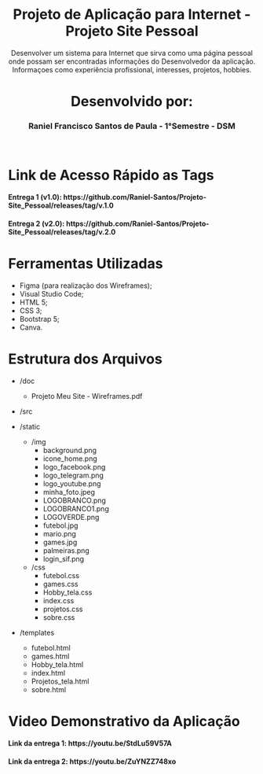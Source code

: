 <h1 align = "center" >Projeto de Aplicação para Internet - Projeto Site Pessoal</h1>

<p align="center">Desenvolver um sistema para Internet que sirva como uma página pessoal onde possam ser
encontradas informações do Desenvolvedor da aplicação. Informaçoes como experiência profissional, interesses, projetos, hobbies.</p>

<h1 align="center">Desenvolvido por:</h1>

<h3 align="center">Raniel Francisco Santos de Paula - 1°Semestre - DSM</h3>
<br>

<h1> Link de Acesso Rápido as Tags </h1>

<h4> Entrega 1 (v1.0): https://github.com/Raniel-Santos/Projeto-Site_Pessoal/releases/tag/v.1.0 </h4>
<h4> Entrega 2 (v2.0): https://github.com/Raniel-Santos/Projeto-Site_Pessoal/releases/tag/v.2.0 </h4>


<h1> Ferramentas Utilizadas </h1>

* Figma (para realização dos Wireframes);
* Visual Studio Code;
* HTML 5;
* CSS 3;
* Bootstrap 5;
* Canva.

<h1> Estrutura dos Arquivos </h1>

- /doc

  - Projeto Meu Site - Wireframes.pdf



- /src

- /static
    - /img
        - background.png
        - icone_home.png
        - logo_facebook.png
        - logo_telegram.png
        - logo_youtube.png
        - minha_foto.jpeg
        - LOGOBRANCO.png
        - LOGOBRANCO1.png
        - LOGOVERDE.png
        - futebol.jpg
        - mario.png
        - games.jpg
        - palmeiras.png
        - login_sif.png
    - /css
        - futebol.css
        - games.css
        - Hobby_tela.css
        - index.css        
        - projetos.css
        - sobre.css


   
- /templates
  - futebol.html
  - games.html
  - Hobby_tela.html
  - index.html  
  - Projetos_tela.html
  - sobre.html


<h1> Video Demonstrativo da Aplicação </h1>
 <h4>Link da entrega 1: https://youtu.be/StdLu59V57A </h4>
 <h4>Link da entrega 2: https://youtu.be/ZuYNZZ748xo </h4>
    

    
